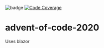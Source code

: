 ![badge](https://github.com/chrisbogs/advent-of-code-2020/workflows/.NET%20Core/badge.svg)
[![Code Coverage](https://img.shields.io/codecov/c/github/chrisbogs/advent-of-code-2020)](https://codecov.io/github/chrisbogs/advent-of-code-2020)

# advent-of-code-2020
Uses blazor
